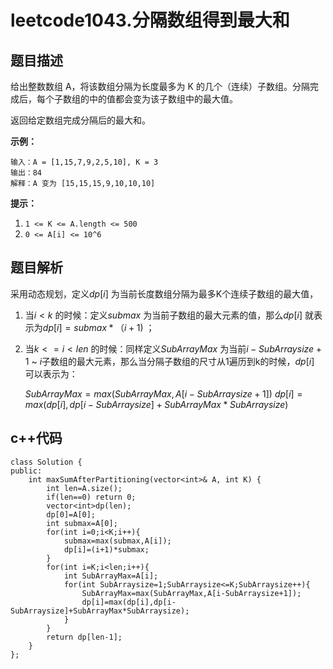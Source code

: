 # leetcode1043.分隔数组得到最大和



## 题目描述

给出整数数组 A，将该数组分隔为长度最多为 K 的几个（连续）子数组。分隔完成后，每个子数组的中的值都会变为该子数组中的最大值。

返回给定数组完成分隔后的最大和。

**示例：**

```
输入：A = [1,15,7,9,2,5,10], K = 3
输出：84
解释：A 变为 [15,15,15,9,10,10,10]
```

**提示：**

1. `1 <= K <= A.length <= 500`
2. `0 <= A[i] <= 10^6`

## 题目解析

采用动态规划，定义$dp[i]$ 为当前长度数组分隔为最多K个连续子数组的最大值，

1. 当$i<k$ 的时候：定义$submax$ 为当前子数组的最大元素的值，那么$dp[i]$ 就表示为$dp[i]=submax*（i+1)$ ；

2. 当$k<=i<len$ 的时候：同样定义$SubArrayMax$ 为当前$i-SubArraysize+1$ \~ $i$子数组的最大元素，那么当分隔子数组的尺寸从1遍历到k的时候，$dp[i]$ 可以表示为：

   $SubArrayMax=max(SubArrayMax,A[i-SubArraysize+1])$
   $dp[i]=max(dp[i],dp[i-SubArraysize]+SubArrayMax*SubArraysize)$



## c++代码

```cplusplus
class Solution {
public:
    int maxSumAfterPartitioning(vector<int>& A, int K) {
        int len=A.size();
        if(len==0) return 0;
        vector<int>dp(len);
        dp[0]=A[0];
        int submax=A[0];
        for(int i=0;i<K;i++){
            submax=max(submax,A[i]);
            dp[i]=(i+1)*submax;
        }
        for(int i=K;i<len;i++){
            int SubArrayMax=A[i];
            for(int SubArraysize=1;SubArraysize<=K;SubArraysize++){
                SubArrayMax=max(SubArrayMax,A[i-SubArraysize+1]);
                dp[i]=max(dp[i],dp[i-SubArraysize]+SubArrayMax*SubArraysize);
            }
        }
        return dp[len-1];
    }
};
```
